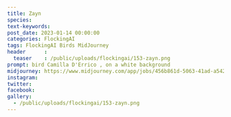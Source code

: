 ```yaml
---
title: Zayn
species: 
text-keywords: 
post_date: 2023-01-14 00:00:00
categories: FlockingAI
tags: FlockingAI Birds MidJourney 
header      :
  teaser    : /public/uploads/flockingai/153-zayn.png
prompt: bird Camilla D'Errico , on a white background
midjourney: https://www.midjourney.com/app/jobs/456b861d-5063-41ad-a542-793b92ff42bb
instagram: 
twitter: 
facebook: 
gallery: 
  - /public/uploads/flockingai/153-zayn.png
---
```


